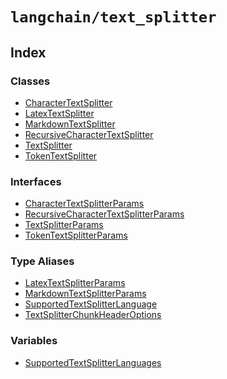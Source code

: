`langchain/text_splitter`
=========================

Index[​](#index "Direct link to Index")
---------------------------------------

### Classes[​](#classes "Direct link to Classes")

*   [CharacterTextSplitter](/docs/api/text_splitter/classes/CharacterTextSplitter)
*   [LatexTextSplitter](/docs/api/text_splitter/classes/LatexTextSplitter)
*   [MarkdownTextSplitter](/docs/api/text_splitter/classes/MarkdownTextSplitter)
*   [RecursiveCharacterTextSplitter](/docs/api/text_splitter/classes/RecursiveCharacterTextSplitter)
*   [TextSplitter](/docs/api/text_splitter/classes/TextSplitter)
*   [TokenTextSplitter](/docs/api/text_splitter/classes/TokenTextSplitter)

### Interfaces[​](#interfaces "Direct link to Interfaces")

*   [CharacterTextSplitterParams](/docs/api/text_splitter/interfaces/CharacterTextSplitterParams)
*   [RecursiveCharacterTextSplitterParams](/docs/api/text_splitter/interfaces/RecursiveCharacterTextSplitterParams)
*   [TextSplitterParams](/docs/api/text_splitter/interfaces/TextSplitterParams)
*   [TokenTextSplitterParams](/docs/api/text_splitter/interfaces/TokenTextSplitterParams)

### Type Aliases[​](#type-aliases "Direct link to Type Aliases")

*   [LatexTextSplitterParams](/docs/api/text_splitter/types/LatexTextSplitterParams)
*   [MarkdownTextSplitterParams](/docs/api/text_splitter/types/MarkdownTextSplitterParams)
*   [SupportedTextSplitterLanguage](/docs/api/text_splitter/types/SupportedTextSplitterLanguage)
*   [TextSplitterChunkHeaderOptions](/docs/api/text_splitter/types/TextSplitterChunkHeaderOptions)

### Variables[​](#variables "Direct link to Variables")

*   [SupportedTextSplitterLanguages](/docs/api/text_splitter/variables/SupportedTextSplitterLanguages)